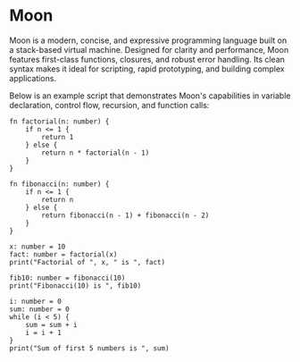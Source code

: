 # Moon

Moon is a modern, concise, and expressive programming language built on a stack-based virtual machine. Designed for clarity and performance, Moon features first-class functions, closures, and robust error handling. Its clean syntax makes it ideal for scripting, rapid prototyping, and building complex applications.

Below is an example script that demonstrates Moon's capabilities in variable declaration, control flow, recursion, and function calls:

```moon
fn factorial(n: number) {
    if n <= 1 {
        return 1
    } else {
        return n * factorial(n - 1)
    }
}

fn fibonacci(n: number) {
    if n <= 1 {
        return n
    } else {
        return fibonacci(n - 1) + fibonacci(n - 2)
    }
}

x: number = 10
fact: number = factorial(x)
print("Factorial of ", x, " is ", fact)

fib10: number = fibonacci(10)
print("Fibonacci(10) is ", fib10)

i: number = 0
sum: number = 0
while (i < 5) {
    sum = sum + i
    i = i + 1
}
print("Sum of first 5 numbers is ", sum)
```